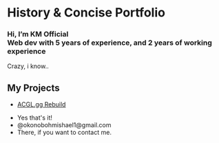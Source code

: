 <h1>History & Concise Portfolio</h1>
<h3>  Hi, I’m KM Official <br> Web dev with 5 years of experience, and 2 years of working experience </h3>
<p>Crazy, i know..</p>
<h2>My Projects</h2>
<ul>
  <li>
    <a href="#">ACGL.gg Rebuild</a>
  </li>
</ul>
<ul>
  <li>Yes that's it!</li>
<li>@okonobohmishael1@gmail.com</li>
<li>There, if you want to contact me.</li>
</ul>

<!---
KM-Official/KM-Official is a ✨ special ✨ repository because its `README.md` (this file) appears on your GitHub profile.
You can click the Preview link to take a look at your changes.
--->
